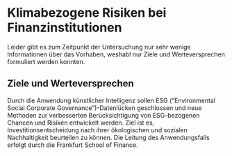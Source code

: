 # Klimabezogene Risiken bei Finanzinstitutionen
Leider gibt es zum Zeitpunkt der Untersuchung nur sehr wenige Informationen über das Vorhaben, weshabl nur Ziele und Werteversprechen formuliert werden konnten.

## Ziele und Werteversprechen
Durch die Anwendung künstlicher Intelligenz sollen ESG (“Environmental Social Corporate Governance”)-Datenlücken geschlossen und neue Methoden zur verbesserten Berücksichtigung von ESG-bezogenen Chancen und Risiken entwickelt werden. Ziel ist es, Investitionsentscheidung nach ihrer ökologischen und sozialen Nachhaltigkeit beurteilen zu können. Die Leitung des Anwendungsfalls erfolgt durch die Frankfurt School of Finance.